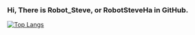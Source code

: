 ### Hi, There is Robot_Steve, or RobotSteveHa in GitHub.

[![Top Langs](https://github-readme-stats.vercel.app/api/top-langs/?username=RobotSteveHa&layout=compact&exclude_repo=blog)](https://github.com/anuraghazra/github-readme-stats)
